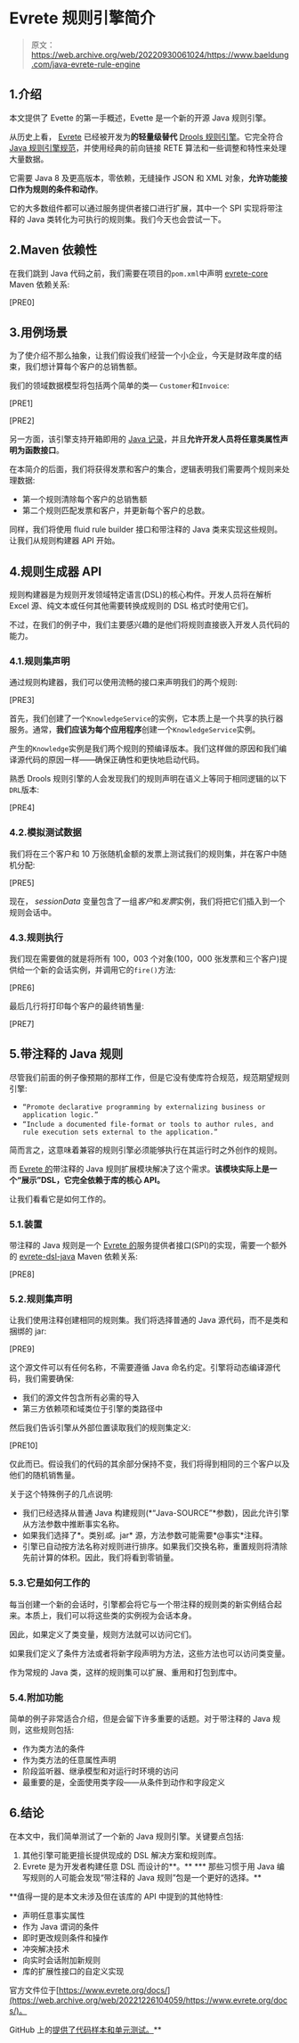 # Evrete 规则引擎简介

> 原文：<https://web.archive.org/web/20220930061024/https://www.baeldung.com/java-evrete-rule-engine>

## 1.介绍

本文提供了 Evette 的第一手概述，Evette 是一个新的开源 Java 规则引擎。

从历史上看， [Evrete](https://web.archive.org/web/20221226104059/https://www.evrete.org/ "Evrete Home") 已经被开发为**的轻量级替代** [Drools 规则引擎](/web/20221226104059/https://www.baeldung.com/java-rule-engines#drools)。它完全符合 [Java 规则引擎规范](https://web.archive.org/web/20221226104059/https://jcp.org/en/jsr/detail?id=94)，并使用经典的前向链接 RETE 算法和一些调整和特性来处理大量数据。

它需要 Java 8 及更高版本，零依赖，无缝操作 JSON 和 XML 对象，**允许功能接口作为规则的条件和动作**。

它的大多数组件都可以通过服务提供者接口进行扩展，其中一个 SPI 实现将带注释的 Java 类转化为可执行的规则集。我们今天也会尝试一下。

## 2.Maven 依赖性

在我们跳到 Java 代码之前，我们需要在项目的`pom.xml`中声明 [evrete-core](https://web.archive.org/web/20221226104059/https://search.maven.org/search?q=g:org.evrete%20a:evrete-core) Maven 依赖关系:

[PRE0]

## 3.用例场景

为了使介绍不那么抽象，让我们假设我们经营一个小企业，今天是财政年度的结束，我们想计算每个客户的总销售额。

我们的领域数据模型将包括两个简单的类— `Customer`和`Invoice`:

[PRE1]

[PRE2]

另一方面，该引擎支持开箱即用的 [Java 记录](/web/20221226104059/https://www.baeldung.com/java-16-new-features#records-jep-395)，并且**允许开发人员将任意类属性声明为函数接口**。

在本简介的后面，我们将获得发票和客户的集合，逻辑表明我们需要两个规则来处理数据:

*   第一个规则清除每个客户的总销售额
*   第二个规则匹配发票和客户，并更新每个客户的总数。

同样，我们将使用 fluid rule builder 接口和带注释的 Java 类来实现这些规则。让我们从规则构建器 API 开始。

## 4.规则生成器 API

规则构建器是为规则开发领域特定语言(DSL)的核心构件。开发人员将在解析 Excel 源、纯文本或任何其他需要转换成规则的 DSL 格式时使用它们。

不过，在我们的例子中，我们主要感兴趣的是他们将规则直接嵌入开发人员代码的能力。

### 4.1.规则集声明

通过规则构建器，我们可以使用流畅的接口来声明我们的两个规则:

[PRE3]

首先，我们创建了一个`KnowledgeService`的实例，它本质上是一个共享的执行器服务。通常，**我们应该为每个应用程序**创建一个`KnowledgeService`实例。

产生的`Knowledge`实例是我们两个规则的预编译版本。我们这样做的原因和我们编译源代码的原因一样——确保正确性和更快地启动代码。

熟悉 Drools 规则引擎的人会发现我们的规则声明在语义上等同于相同逻辑的以下`DRL`版本:

[PRE4]

### 4.2.模拟测试数据

我们将在三个客户和 10 万张随机金额的发票上测试我们的规则集，并在客户中随机分配:

[PRE5]

现在， *sessionData* 变量包含了一组*客户*和*发票*实例，我们将把它们插入到一个规则会话中。

### 4.3.规则执行

我们现在需要做的就是将所有 100，003 个对象(100，000 张发票和三个客户)提供给一个新的会话实例，并调用它的`fire()`方法:

[PRE6]

最后几行将打印每个客户的最终销售量:

[PRE7]

## 5.带注释的 Java 规则

尽管我们前面的例子像预期的那样工作，但是它没有使库符合规范，规范期望规则引擎:

*   `“Promote declarative programming by externalizing business or application logic.”`
*   `“Include a documented file-format or tools to author rules, and rule execution sets external to the application.”`

简而言之，这意味着兼容的规则引擎必须能够执行在其运行时之外创作的规则。

而 [Evrete 的](https://web.archive.org/web/20221226104059/https://www.evrete.org/ "Evrete Home")带注释的 Java 规则扩展模块解决了这个需求。**该模块实际上是一个“展示”DSL，它完全依赖于库的核心 API。**

让我们看看它是如何工作的。

### 5.1.装置

带注释的 Java 规则是一个 [Evrete 的](https://web.archive.org/web/20221226104059/https://www.evrete.org/ "Evrete Home")服务提供者接口(SPI)的实现，需要一个额外的 [evrete-dsl-java](https://web.archive.org/web/20221226104059/https://search.maven.org/search?q=g:org.evrete%20a:evrete-dsl-java) Maven 依赖关系:

[PRE8]

### 5.2.规则集声明

让我们使用注释创建相同的规则集。我们将选择普通的 Java 源代码，而不是类和捆绑的 jar:

[PRE9]

这个源文件可以有任何名称，不需要遵循 Java 命名约定。引擎将动态编译源代码，我们需要确保:

*   我们的源文件包含所有必需的导入
*   第三方依赖项和域类位于引擎的类路径中

然后我们告诉引擎从外部位置读取我们的规则集定义:

[PRE10]

仅此而已。假设我们的代码的其余部分保持不变，我们将得到相同的三个客户以及他们的随机销售量。

关于这个特殊例子的几点说明:

*   我们已经选择从普通 Java 构建规则(*“Java-SOURCE”*参数)，因此允许引擎从方法参数中推断事实名称。
*   如果我们选择了*。类别*或*。jar* 源，方法参数可能需要*@事实*注释。
*   引擎已自动按方法名称对规则进行排序。如果我们交换名称，重置规则将清除先前计算的体积。因此，我们将看到零销量。

### 5.3.它是如何工作的

每当创建一个新的会话时，引擎都会将它与一个带注释的规则类的新实例结合起来。本质上，我们可以将这些类的实例视为会话本身。

因此，如果定义了类变量，规则方法就可以访问它们。

如果我们定义了条件方法或者将新字段声明为方法，这些方法也可以访问类变量。

作为常规的 Java 类，这样的规则集可以扩展、重用和打包到库中。

### 5.4.附加功能

简单的例子非常适合介绍，但是会留下许多重要的话题。对于带注释的 Java 规则，这些规则包括:

*   作为类方法的条件
*   作为类方法的任意属性声明
*   阶段监听器、继承模型和对运行时环境的访问
*   最重要的是，全面使用类字段——从条件到动作和字段定义

## 6.结论

在本文中，我们简单测试了一个新的 Java 规则引擎。关键要点包括:

1.  其他引擎可能更擅长提供现成的 DSL 解决方案和规则库。
2.  Evrete 是为开发者构建任意 DSL 而设计的**。**
***   那些习惯于用 Java 编写规则的人可能会发现“带注释的 Java 规则”包是一个更好的选择。**

 **值得一提的是本文未涉及但在该库的 API 中提到的其他特性:

*   声明任意事实属性
*   作为 Java 谓词的条件
*   即时更改规则条件和操作
*   冲突解决技术
*   向实时会话附加新规则
*   库的扩展性接口的自定义实现

官方文件位于[https://www.evrete.org/docs/](https://web.archive.org/web/20221226104059/https://www.evrete.org/docs/)。

GitHub 上的[提供了代码样本和单元测试。](https://web.archive.org/web/20221226104059/https://github.com/eugenp/tutorials/tree/master/rule-engines-modules/evrete "GitHub link")**